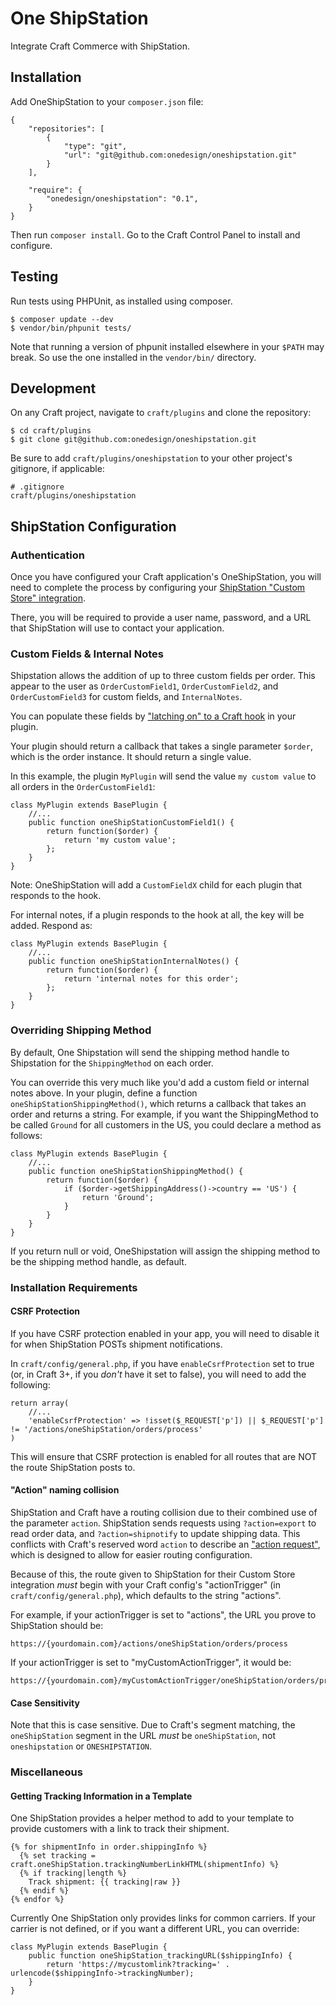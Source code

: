# One ShipStation

Integrate Craft Commerce with ShipStation.

## Installation

Add OneShipStation to your `composer.json` file:

```
{
    "repositories": [
        {
            "type": "git",
            "url": "git@github.com:onedesign/oneshipstation.git"
        }
    ],

    "require": {
        "onedesign/oneshipstation": "0.1",
    }
}
```

Then run `composer install`. Go to the Craft Control Panel to install and configure.

## Testing

Run tests using PHPUnit, as installed using composer.

```
$ composer update --dev
$ vendor/bin/phpunit tests/
```

Note that running a version of phpunit installed elsewhere in your `$PATH` may break. So use the one installed in the `vendor/bin/` directory.

## Development

On any Craft project, navigate to `craft/plugins` and clone the repository:

```
$ cd craft/plugins
$ git clone git@github.com:onedesign/oneshipstation.git
```

Be sure to add `craft/plugins/oneshipstation` to your other project's gitignore, if applicable:

```
# .gitignore
craft/plugins/oneshipstation
```

## ShipStation Configuration

### Authentication

Once you have configured your Craft application's OneShipStation, you will need to complete the process by configuring your [ShipStation "Custom Store" integration](https://help.shipstation.com/hc/en-us/articles/205928478-ShipStation-Custom-Store-Development-Guide#3a).

There, you will be required to provide a user name, password, and a URL that ShipStation will use to contact your application.

### Custom Fields & Internal Notes

Shipstation allows the addition of up to three custom fields per order. This appear to the user as `OrderCustomField1`, `OrderCustomField2`, and `OrderCustomField3` for custom fields, and `InternalNotes`.

You can populate these fields by ["latching on" to a Craft hook](https://craftcms.com/docs/plugins/hooks-and-events#latching-onto-hooks) in your plugin.

Your plugin should return a callback that takes a single parameter `$order`, which is the order instance. It should return a single value.

In this example, the plugin `MyPlugin` will send the value `my custom value` to all orders in the `OrderCustomField1`:

```
class MyPlugin extends BasePlugin {
    //...
    public function oneShipStationCustomField1() {
        return function($order) {
            return 'my custom value';
        };
    }
}
```

Note: OneShipStation will add a `CustomFieldX` child for each plugin that responds to the hook.

For internal notes, if a plugin responds to the hook at all, the key will be added. Respond as:

```
class MyPlugin extends BasePlugin {
    //...
    public function oneShipStationInternalNotes() {
        return function($order) {
            return 'internal notes for this order';
        };
    }
}
```

### Overriding Shipping Method

By default, One Shipstation will send the shipping method handle to Shipstation for the `ShippingMethod` on each order.

You can override this very much like you'd add a custom field or internal notes above. In your plugin, define a function `oneShipStationShippingMethod()`,
which returns a callback that takes an order and returns a string. For example, if you want the ShippingMethod to be called `Ground` for all customers in the US,
you could declare a method as follows:

```
class MyPlugin extends BasePlugin {
    //...
    public function oneShipStationShippingMethod() {
        return function($order) {
            if ($order->getShippingAddress()->country == 'US') {
                return 'Ground';
            }
        }
    }
}
```

If you return null or void, OneShipstation will assign the shipping method to be the shipping method handle, as default.

### Installation Requirements

#### CSRF Protection

If you have CSRF protection enabled in your app, you will need to disable it for when ShipStation POSTs shipment notifications.

In `craft/config/general.php`, if you have `enableCsrfProtection` set to true (or, in Craft 3+, if you _don't_ have it set to false), you will need to add the following:

```
return array(
    //...
    'enableCsrfProtection' => !isset($_REQUEST['p']) || $_REQUEST['p'] != '/actions/oneShipStation/orders/process'
)
```

This will ensure that CSRF protection is enabled for all routes that are NOT the route ShipStation posts to.

#### "Action" naming collision

ShipStation and Craft have a routing collision due to their combined use of the parameter `action`.
ShipStation sends requests using `?action=export` to read order data, and `?action=shipnotify` to update shipping data.
This conflicts with Craft's reserved word `action` to describe an ["action request"](https://craftcms.com/docs/plugins/controllers#how-controller-actions-fit-into-routing),
which is designed to allow for easier routing configuration.

Because of this, the route given to ShipStation for their Custom Store integration _must_ begin with your Craft config's "actionTrigger" (in `craft/config/general.php`), which defaults to the string "actions".

For example, if your actionTrigger is set to "actions", the URL you prove to ShipStation should be:

```
https://{yourdomain.com}/actions/oneShipStation/orders/process
```

If your actionTrigger is set to "myCustomActionTrigger", it would be:

```
https://{yourdomain.com}/myCustomActionTrigger/oneShipStation/orders/process
```

#### Case Sensitivity

Note that this is case sensitive. Due to Craft's segment matching, the `oneShipStation` segment in the URL _must_ be `oneShipStation`, not `oneshipstation` or `ONESHIPSTATION`.

### Miscellaneous

#### Getting Tracking Information in a Template

One ShipStation provides a helper method to add to your template to provide customers with a link to track their shipment.

```
{% for shipmentInfo in order.shippingInfo %}
  {% set tracking = craft.oneShipStation.trackingNumberLinkHTML(shipmentInfo) %}
  {% if tracking|length %}
    Track shipment: {{ tracking|raw }}
  {% endif %}
{% endfor %}
```

Currently One ShipStation only provides links for common carriers. If your carrier is not defined, or if you want a different URL, you can override:

```
class MyPlugin extends BasePlugin {
    public function oneShipStation_trackingURL($shippingInfo) {
        return 'https://mycustomlink?tracking=' . urlencode($shippingInfo->trackingNumber);
    }
}
```
